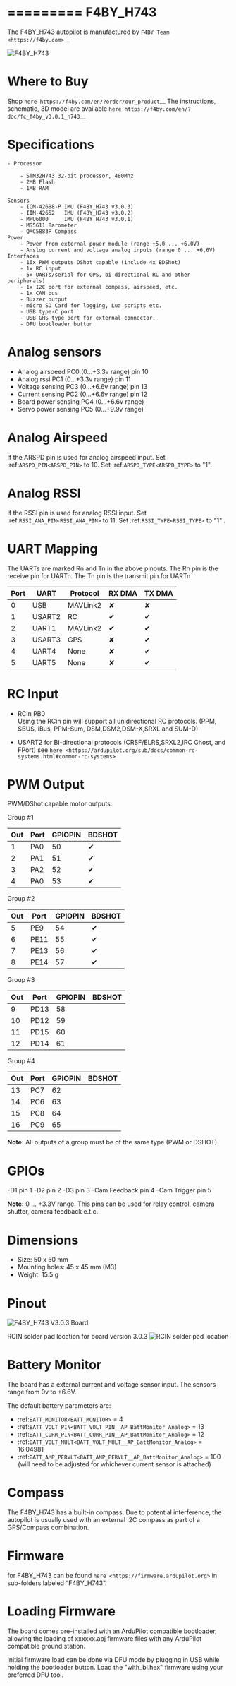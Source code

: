 
=========
F4BY_H743
=========

The F4BY_H743 autopilot is manufactured by `F4BY Team <https://f4by.com>`__

![F4BY_H743](F4BY_H743_board_image.jpg)



Where to Buy
============

Shop `here https://f4by.com/en/?order/our_product`__
The instructions, schematic, 3D model  are available `here https://f4by.com/en/?doc/fc_f4by_v3.0.1_h743`__

Specifications
==============
    - Processor

        - STM32H743 32-bit processor, 480Mhz
        - 2MB Flash
        - 1MB RAM

    Sensors
        - ICM-42688-P IMU (F4BY_H743 v3.0.3)  
        - IIM-42652   IMU (F4BY_H743 v3.0.2)
        - MPU6000     IMU (F4BY_H743 v3.0.1)   
        - MS5611 Barometer 
        - QMC5883P Compass   
    Power
        - Power from external power module (range +5.0 ... +6.0V)
        - Anslog current and voltage analog inputs (range 0 ... +6,6V)
    Interfaces
        - 16x PWM outputs DShot capable (include 4x BDShot)
        - 1x RC input
        - 5x UARTs/serial for GPS, bi-directional RC and other peripherals)
        - 1x I2C port for external compass, airspeed, etc.
        - 1x CAN bus
        - Buzzer output
        - micro SD Card for logging, Lua scripts etc.
        - USB type-C port
        - USB GHS type port for external connector.
        - DFU bootloader button


Analog sensors
==============

- Analog airspeed PC0 (0...+3.3v range) pin 10
- Analog rssi PC1     (0...+3.3v range) pin 11
- Voltage sensing PC3 (0...+6.6v range) pin 13
- Current sensing PC2 (0...+6.6v range) pin 12
- Board power sensing PC4 (0...+6.6v range)
- Servo power sensing PC5 (0...+9.9v range)

Analog Airspeed
===============
If the ARSPD pin is used for analog airspeed  input. 
Set :ref:`ARSPD_PIN<ARSPD_PIN>` to 10. 
Set :ref:`ARSPD_TYPE<ARSPD_TYPE>` to "1".

Analog RSSI
===========
If the RSSI pin is used for analog RSSI input. Set :ref:`RSSI_ANA_PIN<RSSI_ANA_PIN>` to 11. 
Set :ref:`RSSI_TYPE<RSSI_TYPE>` to "1" .


UART Mapping
============
The UARTs are marked Rn and Tn in the above pinouts. The Rn pin is the receive pin for UARTn. The Tn pin is the transmit pin for UARTn

|Port  | UART    |Protocol        |RX DMA |TX DMA |
|------|---------|----------------|-------|-------|
|0     |  USB    |  MAVLink2      |  ✘    |   ✘   |
|1     |  USART2 |  RC            |  ✔    |   ✔   |
|2     |  UART1  |  MAVLink2      |  ✔    |   ✔   |
|3     |  USART3 |  GPS           |  ✘    |   ✔   |
|4     |  UART4  |  None          |  ✘    |   ✔   |
|5     |  UART5  |  None          |  ✘    |   ✔   |


RC Input
========

- RCin  PB0  
Using the RCin pin will support all unidirectional RC protocols. (PPM, SBUS, iBus, PPM-Sum, DSM,DSM2,DSM-X,SRXL and SUM-D)

- USART2 for Bi-directional protocols (CRSF/ELRS,SRXL2,IRC Ghost, and FPort) see `here <https://ardupilot.org/sub/docs/common-rc-systems.html#common-rc-systems>`

PWM Output
==========

PWM/DShot capable motor outputs:

Group #1

|Out   | Port    |GPIOPIN |BDSHOT |
|------|---------|--------|-------|
|1     | PA0     | 50     | ✔     |
|2     | PA1     | 51     | ✔     |
|3     | PA2     | 52     | ✔     |
|4     | PA0     | 53     | ✔     |

Group #2

|Out   | Port    |GPIOPIN |BDSHOT |
|------|---------|--------|-------|
|5     | PE9     | 54     | ✔     |
|6     | PE11    | 55     | ✔     |
|7     | PE13    | 56     | ✔     |
|8     | PE14    | 57     | ✔     |


Group #3

|Out   | Port    |GPIOPIN |BDSHOT |
|------|---------|--------|-------|
|9     | PD13    | 58     |       |
|10    | PD12    | 59     |       |
|11    | PD15    | 60     |       |
|12    | PD14    | 61     |       |


Group #4


|Out   | Port    |GPIOPIN |BDSHOT |
|------|---------|--------|-------|
|13    | PC7     | 62     |       |
|14    | PC6     | 63     |       |
|15    | PC8     | 64     |       |
|16    | PC9     | 65     |       |


**Note:** All outputs of a group must be of the same type (PWM or DSHOT). 

GPIOs
=====

-D1 pin 1
-D2 pin 2
-D3 pin 3
-Cam Feedback pin 4
-Cam Trigger pin 5

**Note:**  0 ... +3.3V range. This pins can be used for relay control, camera shutter, camera feedback e.t.c.

Dimensions 
==========

- Size: 50 x 50 mm  
- Mounting holes: 45 x 45 mm (M3)  
- Weight: 15.5 g

Pinout
======

![F4BY_H743 V3.0.3 Board](f4BY_H743_v303_diagramm.jpg "F4BY_H743 V3.0.3")

RCIN solder pad location for board version 3.0.3
![RCIN solder pad location](rcin_303.jpg "RCIN solder pad location ")


Battery Monitor
===============

The board has a external current and voltage sensor input. The sensors range from 0v to +6.6V.

The default battery parameters are:

* :ref:`BATT_MONITOR<BATT_MONITOR>` = 4
* :ref:`BATT_VOLT_PIN<BATT_VOLT_PIN__AP_BattMonitor_Analog>` = 13
* :ref:`BATT_CURR_PIN<BATT_CURR_PIN__AP_BattMonitor_Analog>` = 12
* :ref:`BATT_VOLT_MULT<BATT_VOLT_MULT__AP_BattMonitor_Analog>` = 16.04981
* :ref:`BATT_AMP_PERVLT<BATT_AMP_PERVLT__AP_BattMonitor_Analog>` = 100 (will need to be adjusted for whichever current sensor is attached)

Compass
=======

The F4BY_H743 has a built-in compass. Due to potential interference, the autopilot is usually used with an external I2C compass as part of a GPS/Compass combination.

Firmware 
========

for F4BY_H743 can be found `here <https://firmware.ardupilot.org>`  in sub-folders labeled “F4BY_H743”.

Loading Firmware
================

The board comes pre-installed with an ArduPilot compatible bootloader, allowing the loading of xxxxxx.apj firmware files with any ArduPilot compatible ground station.

Initial firmware load can be done via DFU mode by plugging in USB while holding the bootloader button. Load the "with_bl.hex" firmware using your preferred DFU tool.

